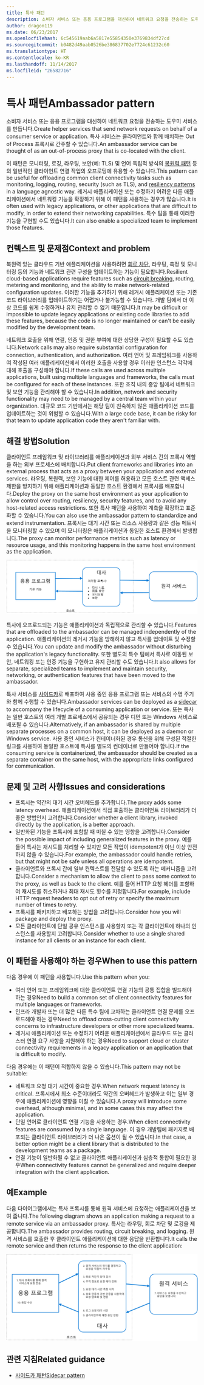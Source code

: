 ```yaml
---
title: 특사 패턴
description: 소비자 서비스 또는 응용 프로그램을 대신하여 네트워크 요청을 전송하는 도우미 서비스를 만듭니다.
author: dragon119
ms.date: 06/23/2017
ms.openlocfilehash: 6c545619aab6a5817e55854350e3769834df27cd
ms.sourcegitcommit: b0482d49aab0526be386837702e7724c61232c60
ms.translationtype: HT
ms.contentlocale: ko-KR
ms.lasthandoff: 11/14/2017
ms.locfileid: "26582716"
---
```

# <a name="ambassador-pattern"></a><span data-ttu-id="86866-103">특사 패턴</span><span class="sxs-lookup"><span data-stu-id="86866-103">Ambassador pattern</span></span>

<span data-ttu-id="86866-104">소비자 서비스 또는 응용 프로그램을 대신하여 네트워크 요청을 전송하는 도우미 서비스를 만듭니다.</span><span class="sxs-lookup"><span data-stu-id="86866-104">Create helper services that send network requests on behalf of a consumer service or application.</span></span> <span data-ttu-id="86866-105">특사 서비스는 클라이언트와 함께 배치하는 Out of Process 프록시로 간주할 수 있습니다.</span><span class="sxs-lookup"><span data-stu-id="86866-105">An ambassador service can be thought of as an out-of-process proxy that is co-located with the client.</span></span>

<span data-ttu-id="86866-106">이 패턴은 모니터링, 로깅, 라우팅, 보안(예: TLS) 및 언어 독립적 방식의 [복원력 패턴][resiliency-patterns] 등의 일반적인 클라이언트 연결 작업의 오프로딩에 유용할 수 있습니다.</span><span class="sxs-lookup"><span data-stu-id="86866-106">This pattern can be useful for offloading common client connectivity tasks such as monitoring, logging, routing, security (such as TLS), and [resiliency patterns][resiliency-patterns] in a language agnostic way.</span></span> <span data-ttu-id="86866-107">레거시 애플리케이션 또는 수정하기 어려운 다른 애플리케이션에서 네트워킹 기능을 확장하기 위해 이 패턴을 사용하는 경우가 많습니다.</span><span class="sxs-lookup"><span data-stu-id="86866-107">It is often used with legacy applications, or other applications that are difficult to modify, in order to extend their networking capabilities.</span></span> <span data-ttu-id="86866-108">특수 팀을 통해 이러한 기능을 구현할 수도 있습니다.</span><span class="sxs-lookup"><span data-stu-id="86866-108">It can also enable a specialized team to implement those features.</span></span>

## <a name="context-and-problem"></a><span data-ttu-id="86866-109">컨텍스트 및 문제점</span><span class="sxs-lookup"><span data-stu-id="86866-109">Context and problem</span></span>

<span data-ttu-id="86866-110">복원력 있는 클라우드 기반 애플리케이션을 사용하려면 [회로 차단][circuit-breaker], 라우팅, 측정 및 모니터링 등의 기능과 네트워크 관련 구성을 업데이트하는 기능이 필요합니다.</span><span class="sxs-lookup"><span data-stu-id="86866-110">Resilient cloud-based applications require features such as [circuit breaking][circuit-breaker], routing, metering and monitoring, and the ability to make network-related configuration updates.</span></span> <span data-ttu-id="86866-111">이러한 기능을 추가하기 위해 레거시 애플리케이션 또는 기존 코드 라이브러리를 업데이트하기는 어렵거나 불가능할 수 있습니다. 개발 팀에서 더 이상 코드를 쉽게 수정하거나 유지 관리할 수 없기 때문입니다.</span><span class="sxs-lookup"><span data-stu-id="86866-111">It may be difficult or impossible to update legacy applications or existing code libraries to add these features, because the code is no longer maintained or can't be easily modified by the development team.</span></span>

<span data-ttu-id="86866-112">네트워크 호출을 위해 연결, 인증 및 권한 부여에 대한 상당한 구성이 필요할 수도 있습니다.</span><span class="sxs-lookup"><span data-stu-id="86866-112">Network calls may also require substantial configuration for connection, authentication, and authorization.</span></span> <span data-ttu-id="86866-113">여러 언어 및 프레임워크를 사용하여 작성된 여러 애플리케이션에서 이러한 호출을 사용할 경우 이러한 인스턴스 각각에 대해 호출을 구성해야 합니다.</span><span class="sxs-lookup"><span data-stu-id="86866-113">If these calls are used across multiple applications, built using multiple languages and frameworks, the calls must be configured for each of these instances.</span></span> <span data-ttu-id="86866-114">또한 조직 내의 중앙 팀에서 네트워크 및 보안 기능을 관리해야 할 수 있습니다.</span><span class="sxs-lookup"><span data-stu-id="86866-114">In addition, network and security functionality may need to be managed by a central team within your organization.</span></span> <span data-ttu-id="86866-115">대규모 코드 기반에서는 해당 팀이 친숙하지 않은 애플리케이션 코드를 업데이트하는 것이 위험할 수 있습니다.</span><span class="sxs-lookup"><span data-stu-id="86866-115">With a large code base, it can be risky for that team to update application code they aren't familiar with.</span></span>

## <a name="solution"></a><span data-ttu-id="86866-116">해결 방법</span><span class="sxs-lookup"><span data-stu-id="86866-116">Solution</span></span>

<span data-ttu-id="86866-117">클라이언트 프레임워크 및 라이브러리를 애플리케이션과 외부 서비스 간의 프록시 역할을 하는 외부 프로세스에 배치합니다.</span><span class="sxs-lookup"><span data-stu-id="86866-117">Put client frameworks and libraries into an external process that acts as a proxy between your application and external services.</span></span> <span data-ttu-id="86866-118">라우팅, 복원력, 보안 기능에 대한 제어를 허용하고 모든 호스트 관련 액세스 제한을 방지하기 위해 애플리케이션과 동일한 호스트 환경에서 프록시를 배포합니다.</span><span class="sxs-lookup"><span data-stu-id="86866-118">Deploy the proxy on the same host environment as your application to allow control over routing, resiliency, security features, and to avoid any host-related access restrictions.</span></span> <span data-ttu-id="86866-119">또한 특사 패턴을 사용하여 계측을 확장하고 표준화할 수 있습니다.</span><span class="sxs-lookup"><span data-stu-id="86866-119">You can also use the ambassador pattern to standardize and extend instrumentation.</span></span> <span data-ttu-id="86866-120">프록시는 대기 시간 또는 리소스 사용량과 같은 성능 메트릭을 모니터링할 수 있으며 이 모니터링은 애플리케이션과 동일한 호스트 환경에서 발생합니다.</span><span class="sxs-lookup"><span data-stu-id="86866-120">The proxy can monitor performance metrics such as latency or resource usage, and this monitoring happens in the same host environment as the application.</span></span>

![](./_images/ambassador.png)

<span data-ttu-id="86866-121">특사에 오프로드되는 기능은 애플리케이션과 독립적으로 관리할 수 있습니다.</span><span class="sxs-lookup"><span data-stu-id="86866-121">Features that are offloaded to the ambassador can be managed independently of the application.</span></span> <span data-ttu-id="86866-122">애플리케이션의 레거시 기능을 방해하지 않고 특사를 업데이트 및 수정할 수 있습니다.</span><span class="sxs-lookup"><span data-stu-id="86866-122">You can update and modify the ambassador without disturbing the application's legacy functionality.</span></span> <span data-ttu-id="86866-123">또한 별도의 특수 팀에서 특사로 이동된 보안, 네트워킹 또는 인증 기능을 구현하고 유지 관리할 수도 있습니다.</span><span class="sxs-lookup"><span data-stu-id="86866-123">It also allows for separate, specialized teams to implement and maintain security, networking, or authentication features that have been moved to the ambassador.</span></span>

<span data-ttu-id="86866-124">특사 서비스를 [사이드카][ sidecar]로 배포하여 사용 중인 응용 프로그램 또는 서비스의 수명 주기와 함께 수행할 수 있습니다.</span><span class="sxs-lookup"><span data-stu-id="86866-124">Ambassador services can be deployed as a [sidecar][sidecar] to accompany the lifecycle of a consuming application or service.</span></span> <span data-ttu-id="86866-125">또는 특사는 일반 호스트의 여러 개별 프로세스에서 공유되는 경우 디먼 또는 Windows 서비스로 배포될 수 있습니다.</span><span class="sxs-lookup"><span data-stu-id="86866-125">Alternatively, if an ambassador is shared by multiple separate processes on a common host, it can be deployed as a daemon or Windows service.</span></span> <span data-ttu-id="86866-126">사용 중인 서비스가 컨테이너화된 경우 통신을 위해 구성된 적절한 링크를 사용하여 동일한 호스트에 특사를 별도의 컨테이너로 만들어야 합니다.</span><span class="sxs-lookup"><span data-stu-id="86866-126">If the consuming service is containerized, the ambassador should be created as a separate container on the same host, with the appropriate links configured for communication.</span></span>

## <a name="issues-and-considerations"></a><span data-ttu-id="86866-127">문제 및 고려 사항</span><span class="sxs-lookup"><span data-stu-id="86866-127">Issues and considerations</span></span>

- <span data-ttu-id="86866-128">프록시는 약간의 대기 시간 오버헤드를 추가합니다.</span><span class="sxs-lookup"><span data-stu-id="86866-128">The proxy adds some latency overhead.</span></span> <span data-ttu-id="86866-129">애플리케이션에서 직접 호출하는 클라이언트 라이브러리가 더 좋은 방법인지 고려합니다.</span><span class="sxs-lookup"><span data-stu-id="86866-129">Consider whether a client library, invoked directly by the application, is a better approach.</span></span>
- <span data-ttu-id="86866-130">일반화된 기능을 프록시에 포함할 때 미칠 수 있는 영향을 고려합니다.</span><span class="sxs-lookup"><span data-stu-id="86866-130">Consider the possible impact of including generalized features in the proxy.</span></span> <span data-ttu-id="86866-131">예를 들어 특사는 재시도를 처리할 수 있지만 모든 작업이 idempotent가 아닌 이상 안전하지 않을 수 있습니다.</span><span class="sxs-lookup"><span data-stu-id="86866-131">For example, the ambassador could handle retries, but that might not be safe unless all operations are idempotent.</span></span>
- <span data-ttu-id="86866-132">클라이언트와 프록시 간에 일부 컨텍스트를 전달할 수 있도록 하는 메커니즘을 고려합니다.</span><span class="sxs-lookup"><span data-stu-id="86866-132">Consider a mechanism to allow the client to pass some context to the proxy, as well as back to the client.</span></span> <span data-ttu-id="86866-133">예를 들어 HTTP 요청 헤더를 포함하여 재시도를 취소하거나 최대 재시도 횟수를 지정합니다.</span><span class="sxs-lookup"><span data-stu-id="86866-133">For example, include HTTP request headers to opt out of retry or specify the maximum number of times to retry.</span></span>
- <span data-ttu-id="86866-134">프록시를 패키지하고 배포하는 방법을 고려합니다.</span><span class="sxs-lookup"><span data-stu-id="86866-134">Consider how you will package and deploy the proxy.</span></span>
- <span data-ttu-id="86866-135">모든 클라이언트에 단일 공유 인스턴스를 사용할지 또는 각 클라이언트에 하나의 인스턴스를 사용할지 고려합니다.</span><span class="sxs-lookup"><span data-stu-id="86866-135">Consider whether to use a single shared instance for all clients or an instance for each client.</span></span>

## <a name="when-to-use-this-pattern"></a><span data-ttu-id="86866-136">이 패턴을 사용해야 하는 경우</span><span class="sxs-lookup"><span data-stu-id="86866-136">When to use this pattern</span></span>

<span data-ttu-id="86866-137">다음 경우에 이 패턴을 사용합니다.</span><span class="sxs-lookup"><span data-stu-id="86866-137">Use this pattern when you:</span></span>

- <span data-ttu-id="86866-138">여러 언어 또는 프레임워크에 대한 클라이언트 연결 기능의 공통 집합을 빌드해야 하는 경우</span><span class="sxs-lookup"><span data-stu-id="86866-138">Need to build a common set of client connectivity features for multiple languages or frameworks.</span></span>
- <span data-ttu-id="86866-139">인프라 개발자 또는 더 많은 다른 특수 팀에 교차하는 클라이언트 연결 문제를 오프로드해야 하는 경우</span><span class="sxs-lookup"><span data-stu-id="86866-139">Need to offload cross-cutting client connectivity concerns to infrastructure developers or other more specialized teams.</span></span>
- <span data-ttu-id="86866-140">레거시 애플리케이션 또는 수정하기 어려운 애플리케이션에서 클라우드 또는 클러스터 연결 요구 사항을 지원해야 하는 경우</span><span class="sxs-lookup"><span data-stu-id="86866-140">Need to support cloud or cluster connectivity requirements in a legacy application or an application that is difficult to modify.</span></span>

<span data-ttu-id="86866-141">다음 경우에는 이 패턴이 적합하지 않을 수 있습니다.</span><span class="sxs-lookup"><span data-stu-id="86866-141">This pattern may not be suitable:</span></span>

- <span data-ttu-id="86866-142">네트워크 요청 대기 시간이 중요한 경우.</span><span class="sxs-lookup"><span data-stu-id="86866-142">When network request latency is critical.</span></span> <span data-ttu-id="86866-143">프록시에서 최소 수준이더라도 약간의 오버헤드가 발생하고 이는 일부 경우에 애플리케이션에 영향을 미칠 수 있습니다.</span><span class="sxs-lookup"><span data-stu-id="86866-143">A proxy will introduce some overhead, although minimal, and in some cases this may affect the application.</span></span>
- <span data-ttu-id="86866-144">단일 언어로 클라이언트 연결 기능을 사용하는 경우.</span><span class="sxs-lookup"><span data-stu-id="86866-144">When client connectivity features are consumed by a single language.</span></span> <span data-ttu-id="86866-145">이 경우 개발팀에 패키지로 배포되는 클라이언트 라이브러리가 더 나은 옵션이 될 수 있습니다.</span><span class="sxs-lookup"><span data-stu-id="86866-145">In that case, a better option might be a client library that is distributed to the development teams as a package.</span></span>
- <span data-ttu-id="86866-146">연결 기능이 일반화될 수 없고 클라이언트 애플리케이션과 심층적 통합이 필요한 경우</span><span class="sxs-lookup"><span data-stu-id="86866-146">When connectivity features cannot be generalized and require deeper integration with the client application.</span></span>

## <a name="example"></a><span data-ttu-id="86866-147">예</span><span class="sxs-lookup"><span data-stu-id="86866-147">Example</span></span>

<span data-ttu-id="86866-148">다음 다이어그램에서는 특사 프록시를 통해 원격 서비스에 요청하는 애플리케이션을 보여 줍니다.</span><span class="sxs-lookup"><span data-stu-id="86866-148">The following diagram shows an application making a request to a remote service via an ambassador proxy.</span></span> <span data-ttu-id="86866-149">특사는 라우팅, 회로 차단 및 로깅을 제공합니다.</span><span class="sxs-lookup"><span data-stu-id="86866-149">The ambassador provides routing, circuit breaking, and logging.</span></span> <span data-ttu-id="86866-150">원격 서비스를 호출한 후 클라이언트 애플리케이션에 대한 응답을 반환합니다.</span><span class="sxs-lookup"><span data-stu-id="86866-150">It calls the remote service and then returns the response to the client application:</span></span>

![](./_images/ambassador-example.png) 

## <a name="related-guidance"></a><span data-ttu-id="86866-151">관련 지침</span><span class="sxs-lookup"><span data-stu-id="86866-151">Related guidance</span></span>

- [<span data-ttu-id="86866-152">사이드카 패턴</span><span class="sxs-lookup"><span data-stu-id="86866-152">Sidecar pattern</span></span>](./sidecar.md)

<!-- links -->

[circuit-breaker]: ./circuit-breaker.md
[resiliency-patterns]: ./category/resiliency.md
[sidecar]: ./sidecar.md
